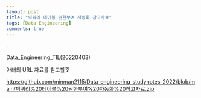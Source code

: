 ```yaml
---
layout: post
title: "빅쿼리 테이블 권한부여 자동화 참고자료"
tags: [Data Engineering]
comments: true
---
```


.

Data_Engineering_TIL(20220403)

아래의 URL 자료를 참고할것

https://github.com/minman2115/Data_engineering_studynotes_2022/blob/main/빅쿼리%20테이블%20권한부여%20자동화%20참고자료.zip